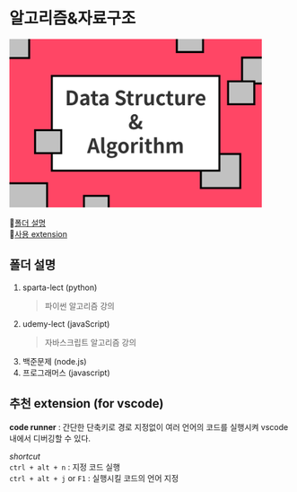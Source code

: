 # **알고리즘&자료구조**

<img src="./자료구조.jpg" width="450px" height="300px" alt="algo"></img><br/>

📌[폴더 설명](#폴더-설명)  
📌[사용 extension](#추천-extension-for-vscode)

## 폴더 설명

1. sparta-lect (python)
   > 파이썬 알고리즘 강의
2. udemy-lect (javaScript)
   > 자바스크립트 알고리즘 강의
3. 백준문제 (node.js)
4. 프로그래머스 (javascript)

## 추천 extension (for vscode)

**code runner** : 간단한 단축키로 경로 지정없이 여러 언어의 코드를 실행시켜 vscode 내에서 디버깅할 수 있다.

_shortcut_  
 `ctrl + alt + n` : 지정 코드 실행  
 `ctrl + alt + j` or `F1` : 실행시킬 코드의 언어 지정
